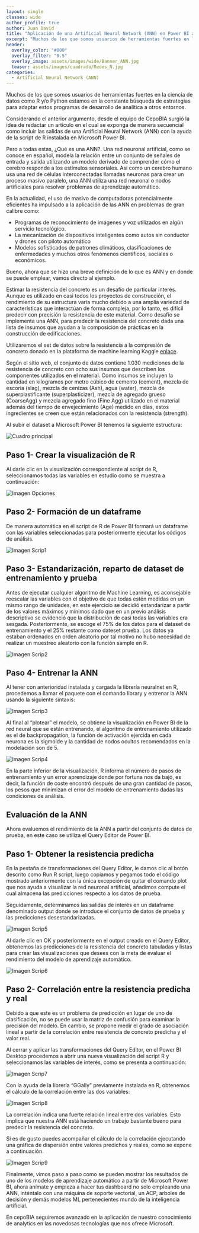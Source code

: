 ```yaml
---
layout: single
classes: wide
author_profile: true
author: Juan David
title: "Aplicación de una Artificial Neural Network (ANN) en Power BI adaptando el lenguaje de programación R"
excerpt: "Muchos de los que somos usuarios de herramientas fuertes en la ciencia de datos como R y/o Python...."
header:
  overlay_color: "#000"
  overlay_filter: "0.5"
  overlay_image: assets/images/wide/Banner_ANN.jpg
  teaser: assets/images/cuadrado/Redes_N.jpg
categories:
  - Artificial Neural Network (ANN)
---
```



Muchos de los que somos usuarios de herramientas fuertes en la ciencia de datos como R y/o Python estamos en la constante búsqueda de estrategias para adaptar estos programas de desarrollo de analítica a otros entornos.

Considerando el anterior argumento, desde el equipo de CepoBIA surgió la idea de redactar un artículo en el cual se exponga de manera secuencial como incluir las salidas de una Artificial Neural Network (ANN) con la ayuda de la script de R instalada en Microsoft Power BI.

Pero a todas estas, ¿Qué es una ANN?. Una red neuronal artificial, como se conoce en español, modela la relación entre un conjunto de señales de entrada y salida utilizando un modelo derivado de comprender cómo el cerebro responde a los estímulos sensoriales. Así como un cerebro humano usa una red de células interconectadas llamadas neuronas para crear un proceso masivo paralelo, una ANN utiliza una red neuronal o nodos artificiales para resolver problemas de aprendizaje automático.

En la actualidad, el uso de masivo de computadoras potencialmente eficientes ha impulsado a la aplicación de las ANN en problemas de gran calibre como:

*	Programas de reconocimiento de imágenes y voz utilizados en algún servicio tecnológico.  
*	La mecanización de dispositivos inteligentes como autos sin conductor y drones con piloto automático
*	Modelos sofisticados de patrones climáticos, clasificaciones de enfermedades y muchos otros fenómenos científicos, sociales o económicos.

 
Bueno, ahora que se hizo una breve definición de lo que es ANN y en donde se puede emplear, vamos directo al ejemplo.

Estimar la resistencia del concreto es un desafío de particular interés. Aunque es utilizado en casi todos los proyectos de construcción, el rendimiento de su estructura varía mucho debido a una amplia variedad de características que interactúan de forma compleja, por lo tanto, es difícil predecir con precisión la resistencia de este material. Como desafío se implementa una ANN, para predecir la resistencia del concreto dada una lista de insumos que ayudan a la composición de prácticas en la construcción de edificaciones.

Utilizaremos el set de datos  sobre la resistencia a la compresión de concreto donado en la plataforma de machine learning Kaggle    [enlace](https://www.kaggle.com/pavanraj159/concrete-compressive-strength-data-set). 

Según el sitio web, el conjunto de datos contiene 1.030 mediciones de la resistencia de concreto con ocho sus insumos que describen los componentes utilizados en el material. Como insumos se incluyen la cantidad en kilogramos por metro cúbico de cemento (cement), mezcla de escoria (slag), mezcla de cenizas (Ash), agua (water), mezcla de superplastificante (superplasticizer), mezcla de agregado grueso (CoarseAgg) y  mezcla agregado fino (Fine Agg) utilizado en el material además del tiempo de envejecimiento (Age) medido en días, estos ingredientes se creen que están relacionados con la resistencia (strength).

Al subir el dataset a Microsoft Power BI tenemos la siguiente estructura:

![Cuadro principal](/assets/images/post/ANN/Principal.PNG)

## Paso 1- Crear la visualización de R

Al darle clic en la visualización correspondiente al script de R, seleccionamos todas las variables en estudio como se muestra a continuación:

 
![Imagen Opciones](/assets/images/post/ANN/imagen1.PNG)	

## Paso 2- Formación de un dataframe

De manera automática en él script de R de Power BI formará un dataframe con las variables seleccionadas para posteriormente ejecutar los códigos de análisis.


![Imagen Scrip1](/assets/images/post/ANN/imagen2.PNG)	

## Paso 3- Estandarización, reparto de dataset de entrenamiento y prueba

Antes de ejecutar cualquier algoritmo de Machine Learning, es aconsejable reescalar las variables con el objetivo de que todas estén medidas en un mismo rango de unidades, en este ejercicio se decidió estandarizar a partir de los valores máximos y mínimos dado que en un previo análisis descriptivo se evidenció que la distribución de casi todas  las variables era sesgada. Posteriormente, se escoge el 75% de los datos para el dataset de entrenamiento y el 25% restante como dateset prueba.
Los datos ya estaban ordenados en orden aleatorio por tal motivo no hubo necesidad de realizar un muestreo aleatorio con la función sample en R.

  
![Imagen Scrip2](/assets/images/post/ANN/imagen3.PNG)	

## Paso 4- Entrenar la ANN

Al tener con anterioridad instalada y cargada la librería neuralnet  en R, procedemos a  llamar el paquete con el comando library y  entrenar la ANN usando la siguiente sintaxis: 


![Imagen Scrip3](/assets/images/post/ANN/imag4.png)

Al final al “plotear” el modelo, se obtiene la visualización en Power BI de la red neural que se están entrenando, el algoritmo de entrenamiento utilizado es el de backpropagation, la función de activación ejercida en cada neurona es la sigmoide y la cantidad de nodos ocultos recomendados en la modelación son de 5.


![Imagen Scrip4](/assets/images/post/ANN/imagen5.PNG)	

En la parte inferior de la visualización, R informa el número de pasos de entrenamiento y un error aprendizaje donde por fortuna nos da bajó, es decir, la función de coste encontró después de una gran cantidad de pasos, los pesos que minimizan el error del modelo de entrenamiento dadas las condiciones de análisis.


## Evaluación de la ANN

Ahora evaluemos el rendimiento de la ANN a partir del conjunto de datos de prueba, en este caso se utiliza el Query Editor de Power BI.

## Paso 1- Obtener la resistencia predicha 
En la pestaña de transformaciones del Query Editor, le damos clic al botón descrito como Run R script, luego copiamos y pegamos todo el código mostrado anteriormente con la única excepción de quitar el comando plot que nos ayuda a visualizar la red neuronal artificial, añadimos compute el cual almacena las predicciones respecto a los datos de prueba.

Seguidamente, determinamos las salidas de interés en un dataframe denominado output donde se introduce el conjunto de datos de prueba y las predicciones desestandarizadas.


![Imagen Scrip5](/assets/images/post/ANN/imagen5.PNG)	

Al darle clic en OK y posteriormente en el output creado en el Query Editor, obtenemos las predicciones de la resistencia del concreto tabuladas y listas para crear las visualizaciones que desees con la meta de evaluar el rendimiento del modelo de aprendizaje automático.

![Imagen Scrip6](/assets/images/post/ANN/imagen6.PNG)

## Paso 2- Correlación entre la resistencia predicha y real

Debido a que este es un problema de predicción en lugar de uno de clasificación, no se puede usar la matriz de confusión para examinar la precisión del modelo. En cambio, se propone medir el grado de asociación lineal a partir de la correlación entre resistencia de concreto predicha y el valor real.

Al cerrar y aplicar las transformaciones del Query Editor, en el Power BI Desktop procedemos a abrir una nueva visualización del script R y seleccionamos las variables de interés, como se presenta a continuación:

![Imagen Scrip7](/assets/images/post/ANN/imagen7.PNG)

Con la ayuda de la librería “GGally” previamente instalada en R, obtenemos el cálculo de la correlación entre las dos variables:

![Imagen Scrip8](/assets/images/post/ANN/imagen8.PNG)

La correlación indica una fuerte relación lineal entre dos variables. Esto implica que nuestra ANN está haciendo un trabajo bastante bueno para predecir la resistencia del concreto.

Si es de gusto puedes acompañar el cálculo de la correlación ejecutando una gráfica de dispersión entre valores predichos y reales, como se expone a continuación.

![Imagen Scrip9](/assets/images/post/ANN/imagen9.PNG)

Finalmente, vimos paso a paso como se pueden mostrar los resultados de uno de los modelos de aprendizaje automático a partir de Microsoft Power BI, ahora anímate y empieza a hacer tus dashboard no solo empleando una ANN, inténtalo con una máquina de soporte vectorial, un ACP, arboles de decisión y demás modelos ML pertenecientes mundo de la inteligencia artificial.

En cepoBIA seguiremos avanzado en la aplicación de nuestro conocimiento de analytics en las novedosas tecnologías que nos ofrece Microsoft.



